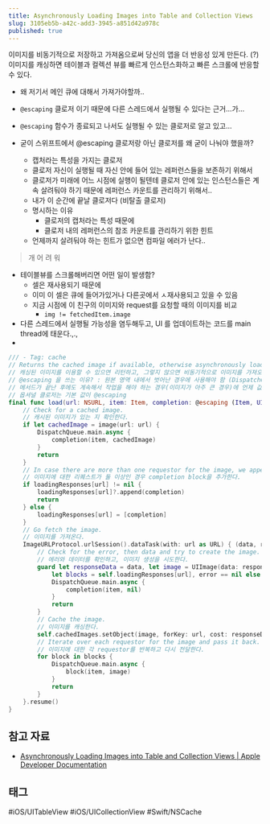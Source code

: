 ```yaml
---
title: Asynchronously Loading Images into Table and Collection Views
slug: 3105eb5b-a42c-add3-3945-a851d42a978c
published: true
---
```


이미지를 비동기적으로 저장하고 가져옴으로써 당신의 앱을 더 반응성 있게 만든다. (?)
이미지를 캐싱하면 테이블과 컬렉션 뷰를 빠르게 인스턴스화하고 빠른 스크롤에 반응할 수 있다.

* 왜 저기서 메인 큐에 대해서 가져가야할까..

* `@escaping` 클로저 이기 때문에 다른 스레드에서 실행될 수 있다는 근거...가...

* `@escaping` 함수가 종료되고 나서도 실행될 수 있는 클로저로 알고 있고...

* 굳이 스위프트에서 @escaping 클로저랑 아닌 클로저를 왜 굳이 나눠야 했을까?
  
  * 캡처라는 특성을 가지는 클로저
  * 클로저 자신이 실행될 때 자신 안에 들어 있는 레퍼런스들을 보존하기 위해서
  * 클로저가 미래에 어느 시점에 실행이 될텐테 클로저 안에 있는 인스턴스들은 계속 살려둬야 하기 때문에 레퍼런스 카운트를 관리하기 위해서..
  * 내가 이 순간에 끝날 클로저다 (비탈출 클로저)
  * 명시하는 이유
    * 클로저의 캡처라는 특성 때문에
    * 클로저 내의 레퍼런스의 참조 카운트를 관리하기 위한 힌트
  * 언제까지 살려둬야 하는 힌트가 없으면 컴파일 에러가 난다..

 > 
 > 개 어 려 워

* 테이블뷰를 스크롤해버리면 어떤 일이 발생함?
  * 셀은 재사용되기 때문에
  * 이미 이 셀은 큐에 들어가있거나 다른곳에서 ㅅ재사용되고 있을 수 있음
  * 지금 시점에 이 친구의 이미지와 request를 요청할 때의 이미지를 비교
    * `img != fetchedItem.image`
* 다른 스레드에서 실행될 가능성을 염두해두고, UI 를 업데이트하는 코드를 main thread에 태운다.,.,
* 

````swift
/// - Tag: cache
// Returns the cached image if available, otherwise asynchronously loads and caches it.
// 캐싱된 이미지를 이용할 수 있으면 리턴하고, 그렇지 않으면 비동기적으로 이미지를 가져오고 캐싱한다.
// @escaping 을 쓰는 이유? : 원본 영역 내에서 벗어난 경우에 사용해야 함 (DispatchQueue.main.async)
// 메서드가 끝난 후에도 계속해서 작업을 해야 하는 경우(이미지가 아주 큰 경우)에 언제 값이 반환될 지 모른다. 해당 키워드를 사용함으로써 메서드를 호출하는 바깥쪽에서 이 메서드의 반환을 기다리지 않는다.
// 옵셔널 클로저는 기본 값이 @escaping
final func load(url: NSURL, item: Item, completion: @escaping (Item, UIImage?) -> Swift.Void) {
    // Check for a cached image.
    // 캐시된 이미지가 있는 지 확인한다.
    if let cachedImage = image(url: url) {
        DispatchQueue.main.async {
            completion(item, cachedImage)
        }
        return
    }
    // In case there are more than one requestor for the image, we append their completion block.
    // 이미지에 대한 리퀘스트가 둘 이상인 경우 completion block을 추가한다.
    if loadingResponses[url] != nil {
        loadingResponses[url]?.append(completion)
        return
    } else {
        loadingResponses[url] = [completion]
    }
    // Go fetch the image.
    // 이미지를 가져온다.
    ImageURLProtocol.urlSession().dataTask(with: url as URL) { (data, response, error) in
        // Check for the error, then data and try to create the image.
        // 에러와 데이터를 확인하고, 이미지 생성을 시도한다.
        guard let responseData = data, let image = UIImage(data: responseData),
            let blocks = self.loadingResponses[url], error == nil else {
            DispatchQueue.main.async {
                completion(item, nil)
            }
            return
        }
        // Cache the image.
        // 이미지를 캐싱한다.
        self.cachedImages.setObject(image, forKey: url, cost: responseData.count)
        // Iterate over each requestor for the image and pass it back.
        // 이미지에 대한 각 requestor를 반복하고 다시 전달한다.
        for block in blocks {
            DispatchQueue.main.async {
                block(item, image)
            }
            return
        }
    }.resume()
}
````

## 참고 자료

* [Asynchronously Loading Images into Table and Collection Views | Apple Developer Documentation](https://developer.apple.com/documentation/uikit/views_and_controls/table_views/asynchronously_loading_images_into_table_and_collection_views)

## 태그

\#iOS/UITableView #iOS/UICollectionView #Swift/NSCache
